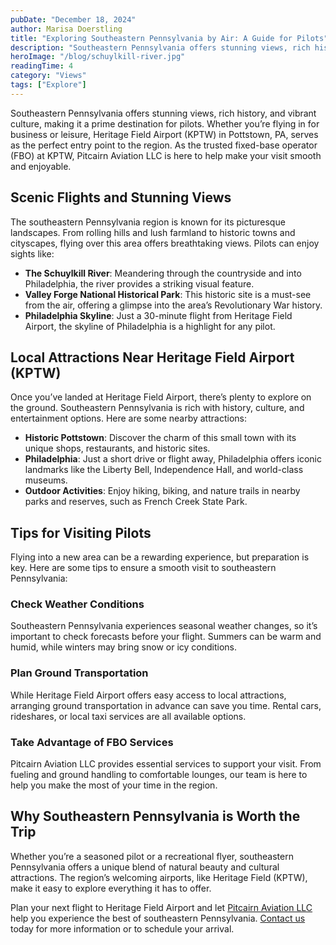 ```yaml
---
pubDate: "December 18, 2024"
author: Marisa Doerstling
title: "Exploring Southeastern Pennsylvania by Air: A Guide for Pilots"
description: "Southeastern Pennsylvania offers stunning views, rich history, and vibrant culture, making it a prime destination for pilots. Whether you’re flying in for business or leisure, Heritage Field Airport (KPTW) in Pottstown, PA, serves as the perfect entry point to the region. As the trusted fixed-base operator (FBO) at KPTW, Pitcairn Aviation LLC is here to help make your visit smooth and enjoyable."
heroImage: "/blog/schuylkill-river.jpg"
readingTime: 4
category: "Views"
tags: ["Explore"]
---
```


Southeastern Pennsylvania offers stunning views, rich history, and vibrant culture, making it a prime destination for pilots. Whether you’re flying in for business or leisure, Heritage Field Airport (KPTW) in Pottstown, PA, serves as the perfect entry point to the region. As the trusted fixed-base operator (FBO) at KPTW, Pitcairn Aviation LLC is here to help make your visit smooth and enjoyable.

## Scenic Flights and Stunning Views

The southeastern Pennsylvania region is known for its picturesque landscapes. From rolling hills and lush farmland to historic towns and cityscapes, flying over this area offers breathtaking views. Pilots can enjoy sights like:

- **The Schuylkill River**: Meandering through the countryside and into Philadelphia, the river provides a striking visual feature.
- **Valley Forge National Historical Park**: This historic site is a must-see from the air, offering a glimpse into the area’s Revolutionary War history.
- **Philadelphia Skyline**: Just a 30-minute flight from Heritage Field Airport, the skyline of Philadelphia is a highlight for any pilot.

## Local Attractions Near Heritage Field Airport (KPTW)

Once you’ve landed at Heritage Field Airport, there’s plenty to explore on the ground. Southeastern Pennsylvania is rich with history, culture, and entertainment options. Here are some nearby attractions:

- **Historic Pottstown**: Discover the charm of this small town with its unique shops, restaurants, and historic sites.
- **Philadelphia**: Just a short drive or flight away, Philadelphia offers iconic landmarks like the Liberty Bell, Independence Hall, and world-class museums.
- **Outdoor Activities**: Enjoy hiking, biking, and nature trails in nearby parks and reserves, such as French Creek State Park.

## Tips for Visiting Pilots

Flying into a new area can be a rewarding experience, but preparation is key. Here are some tips to ensure a smooth visit to southeastern Pennsylvania:

### Check Weather Conditions

Southeastern Pennsylvania experiences seasonal weather changes, so it’s important to check forecasts before your flight. Summers can be warm and humid, while winters may bring snow or icy conditions.

### Plan Ground Transportation

While Heritage Field Airport offers easy access to local attractions, arranging ground transportation in advance can save you time. Rental cars, rideshares, or local taxi services are all available options.

### Take Advantage of FBO Services

Pitcairn Aviation LLC provides essential services to support your visit. From fueling and ground handling to comfortable lounges, our team is here to help you make the most of your time in the region.

## Why Southeastern Pennsylvania is Worth the Trip

Whether you’re a seasoned pilot or a recreational flyer, southeastern Pennsylvania offers a unique blend of natural beauty and cultural attractions. The region’s welcoming airports, like Heritage Field (KPTW), make it easy to explore everything it has to offer.

Plan your next flight to Heritage Field Airport and let [Pitcairn Aviation LLC](/) help you experience the best of southeastern Pennsylvania. [Contact us](/contact-us) today for more information or to schedule your arrival.
